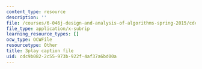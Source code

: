 ```yaml
---
content_type: resource
description: ''
file: /courses/6-046j-design-and-analysis-of-algorithms-spring-2015/cdc9b0822c55973b922f4af37a6bd00a_iTMn0Kt18tg.srt
file_type: application/x-subrip
learning_resource_types: []
ocw_type: OCWFile
resourcetype: Other
title: 3play caption file
uid: cdc9b082-2c55-973b-922f-4af37a6bd00a
---
```

